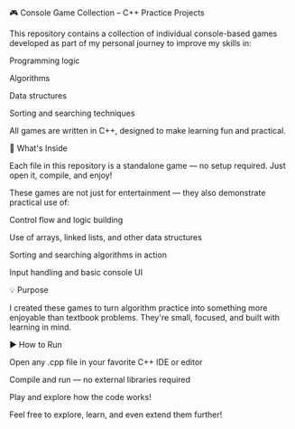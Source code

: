 🎮 Console Game Collection – C++ Practice Projects

This repository contains a collection of individual console-based games developed as part of my personal journey to improve my skills in:

Programming logic

Algorithms

Data structures

Sorting and searching techniques

All games are written in C++, designed to make learning fun and practical.

📁 What's Inside

Each file in this repository is a standalone game — no setup required. Just open it, compile, and enjoy!

These games are not just for entertainment — they also demonstrate practical use of:

Control flow and logic building

Use of arrays, linked lists, and other data structures

Sorting and searching algorithms in action

Input handling and basic console UI

💡 Purpose

I created these games to turn algorithm practice into something more enjoyable than textbook problems. They're small, focused, and built with learning in mind.

▶️ How to Run

Open any .cpp file in your favorite C++ IDE or editor

Compile and run — no external libraries required

Play and explore how the code works!

Feel free to explore, learn, and even extend them further!
